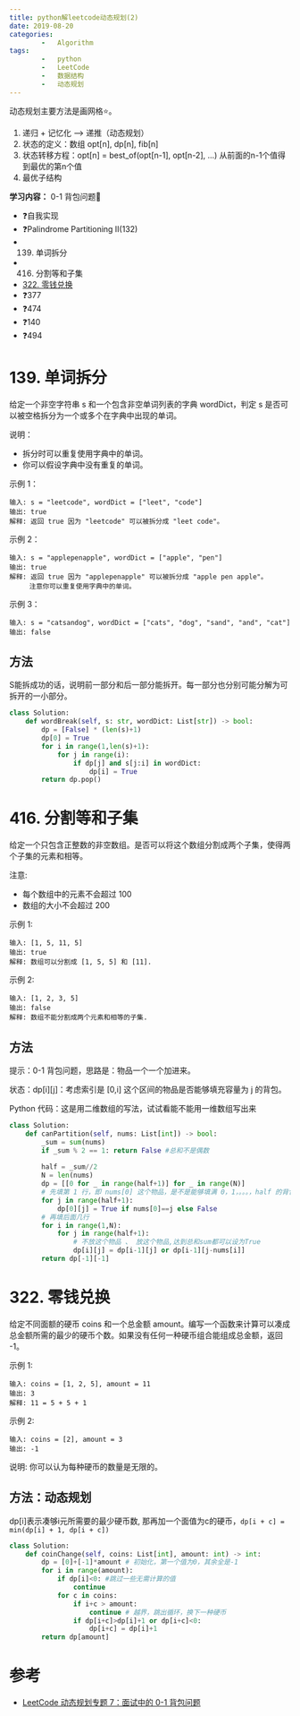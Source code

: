 ```yaml
---
title: python解leetcode动态规划(2)
date: 2019-08-20
categories: 
	    -   Algorithm
tags:  
        -   python
        -   LeetCode
        -   数据结构
        -   动态规划
---
```

动态规划主要方法是画网格⭐。

1.  递归 + 记忆化 ——> 递推（动态规划）
2.  状态的定义：数组 opt[n], dp[n], fib[n] 
3.  状态转移方程：opt[n] = best_of(opt[n-1], opt[n-2], ...) 从前面的n-1个值得到最优的第n个值
4.  最优子结构

**学习内容：**  0-1 背包问题🚩

-   ❓自我实现
-   ❓Palindrome Partitioning II(132)
-   139. 单词拆分
-   416. 分割等和子集
-   [322. 零钱兑换](https://leetcode-cn.com/problems/coin-change/)
-   ❓377
-   ❓474
-   ❓140
-   ❓494

    
<!-- more -->

# 139. 单词拆分
给定一个非空字符串 s 和一个包含非空单词列表的字典 wordDict，判定 s 是否可以被空格拆分为一个或多个在字典中出现的单词。

说明：

-   拆分时可以重复使用字典中的单词。
-   你可以假设字典中没有重复的单词。

示例 1：
```
输入: s = "leetcode", wordDict = ["leet", "code"]
输出: true
解释: 返回 true 因为 "leetcode" 可以被拆分成 "leet code"。
```
示例 2：
```
输入: s = "applepenapple", wordDict = ["apple", "pen"]
输出: true
解释: 返回 true 因为 "applepenapple" 可以被拆分成 "apple pen apple"。
     注意你可以重复使用字典中的单词。
```
示例 3：
```
输入: s = "catsandog", wordDict = ["cats", "dog", "sand", "and", "cat"]
输出: false
```

## 方法
S能拆成功的话，说明前一部分和后一部分能拆开。每一部分也分别可能分解为可拆开的一小部分。

```python
class Solution:
    def wordBreak(self, s: str, wordDict: List[str]) -> bool:
        dp = [False] * (len(s)+1)
        dp[0] = True
        for i in range(1,len(s)+1):
            for j in range(i):
                if dp[j] and s[j:i] in wordDict:
                    dp[i] = True
        return dp.pop()
```

# 416. 分割等和子集
给定一个只包含正整数的非空数组。是否可以将这个数组分割成两个子集，使得两个子集的元素和相等。

注意:

-   每个数组中的元素不会超过 100
-   数组的大小不会超过 200

示例 1:
```
输入: [1, 5, 11, 5]
输出: true
解释: 数组可以分割成 [1, 5, 5] 和 [11].
```

示例 2:
```
输入: [1, 2, 3, 5]
输出: false
解释: 数组不能分割成两个元素和相等的子集.
```

## 方法
提示：0-1 背包问题，思路是：物品一个一个加进来。

状态：dp[i][j]：考虑索引是 [0,i] 这个区间的物品是否能够填充容量为 j 的背包。

Python 代码：这是用二维数组的写法，试试看能不能用一维数组写出来

```python
class Solution:
    def canPartition(self, nums: List[int]) -> bool:
        _sum = sum(nums)
        if _sum % 2 == 1: return False #总和不是偶数
        
        half = _sum//2
        N = len(nums)
        dp = [[0 for _ in range(half+1)] for _ in range(N)]
        # 先填第 1 行，即 nums[0] 这个物品，是不是能够填满 0，1，。。。，half 的背包
        for j in range(half+1):
            dp[0][j] = True if nums[0]==j else False
        # 再填后面几行
        for i in range(1,N):
            for j in range(half+1):
                # 不放这个物品 、 放这个物品,达到总和sum都可以设为True
                dp[i][j] = dp[i-1][j] or dp[i-1][j-nums[i]]
        return dp[-1][-1]
```

# 322. 零钱兑换

给定不同面额的硬币 coins 和一个总金额 amount。编写一个函数来计算可以凑成总金额所需的最少的硬币个数。如果没有任何一种硬币组合能组成总金额，返回 -1。

示例 1:
```
输入: coins = [1, 2, 5], amount = 11
输出: 3 
解释: 11 = 5 + 5 + 1
```
示例 2:
```
输入: coins = [2], amount = 3
输出: -1
```
说明:
你可以认为每种硬币的数量是无限的。

## 方法：动态规划
dp[i]表示凑够i元所需要的最少硬币数,
那再加一个面值为c的硬币，`dp[i + c] = min(dp[i] + 1, dp[i + c])`

```python
class Solution:
    def coinChange(self, coins: List[int], amount: int) -> int:
        dp = [0]+[-1]*amount # 初始化，第一个值为0，其余全是-1
        for i in range(amount):
            if dp[i]<0: #跳过一些无需计算的值
                continue
            for c in coins:
                if i+c > amount:
                    continue # 越界，跳出循环，换下一种硬币
                if dp[i+c]>dp[i]+1 or dp[i+c]<0:
                    dp[i+c] = dp[i]+1
        return dp[amount]
```

# 参考
-   [LeetCode 动态规划专题 7：面试中的 0-1 背包问题](https://www.liwei.party/2018/09/21/leetcode-solution/dynamic-programming-7/)